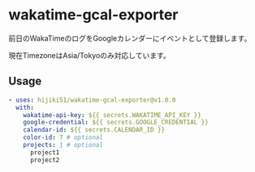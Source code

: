 # wakatime-gcal-exporter

前日のWakaTimeのログをGoogleカレンダーにイベントとして登録します。

現在TimezoneはAsia/Tokyoのみ対応しています。

## Usage

```yml
- uses: hijiki51/wakatime-gcal-exporter@v1.0.0
  with:
    wakatime-api-key: ${{ secrets.WAKATIME_API_KEY }}
    google-credential: ${{ secrets.GOOGLE_CREDENTIAL }}
    calendar-id: ${{ secrets.CALENDAR_ID }}
    color-id: 7 # optional
    projects: | # optional
      project1
      project2 
```